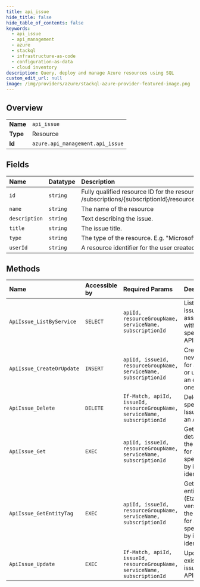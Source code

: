 ```yaml
---
title: api_issue
hide_title: false
hide_table_of_contents: false
keywords:
  - api_issue
  - api_management
  - azure    
  - stackql
  - infrastructure-as-code
  - configuration-as-data
  - cloud inventory
description: Query, deploy and manage Azure resources using SQL
custom_edit_url: null
image: /img/providers/azure/stackql-azure-provider-featured-image.png
---
```

  
    

## Overview
<table><tbody>
<tr><td><b>Name</b></td><td><code>api_issue</code></td></tr>
<tr><td><b>Type</b></td><td>Resource</td></tr>
<tr><td><b>Id</b></td><td><code>azure.api_management.api_issue</code></td></tr>
</tbody></table>

## Fields
| Name | Datatype | Description |
|:-----|:---------|:------------|
| `id` | `string` | Fully qualified resource ID for the resource. Ex - /subscriptions/&#123;subscriptionId&#125;/resourceGroups/&#123;resourceGroupName&#125;/providers/&#123;resourceProviderNamespace&#125;/&#123;resourceType&#125;/&#123;resourceName&#125; |
| `name` | `string` | The name of the resource |
| `description` | `string` | Text describing the issue. |
| `title` | `string` | The issue title. |
| `type` | `string` | The type of the resource. E.g. "Microsoft.Compute/virtualMachines" or "Microsoft.Storage/storageAccounts" |
| `userId` | `string` | A resource identifier for the user created the issue. |
## Methods
| Name | Accessible by | Required Params | Description |
|:-----|:--------------|:----------------|:------------|
| `ApiIssue_ListByService` | `SELECT` | `apiId, resourceGroupName, serviceName, subscriptionId` | Lists all issues associated with the specified API. |
| `ApiIssue_CreateOrUpdate` | `INSERT` | `apiId, issueId, resourceGroupName, serviceName, subscriptionId` | Creates a new Issue for an API or updates an existing one. |
| `ApiIssue_Delete` | `DELETE` | `If-Match, apiId, issueId, resourceGroupName, serviceName, subscriptionId` | Deletes the specified Issue from an API. |
| `ApiIssue_Get` | `EXEC` | `apiId, issueId, resourceGroupName, serviceName, subscriptionId` | Gets the details of the Issue for an API specified by its identifier. |
| `ApiIssue_GetEntityTag` | `EXEC` | `apiId, issueId, resourceGroupName, serviceName, subscriptionId` | Gets the entity state (Etag) version of the Issue for an API specified by its identifier. |
| `ApiIssue_Update` | `EXEC` | `If-Match, apiId, issueId, resourceGroupName, serviceName, subscriptionId` | Updates an existing issue for an API. |
